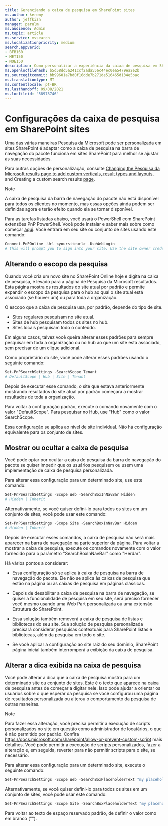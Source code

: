 ```yaml
---
title: Gerenciando a caixa de pesquisa em SharePoint sites
ms.author: keremy
author: jeffkizn
manager: parulm
ms.audience: Admin
ms.topic: article
ms.service: mssearch
ms.localizationpriority: medium
search.appverid:
- BFB160
- MET150
- MOE150
description: Como personalizar a experiência da caixa de pesquisa em SharePoint sites
ms.openlocfilehash: b5d58dd5a241ccf2ada556c44ec0ea5479ea2e2b
ms.sourcegitcommit: bb99601a7bd0f16dde7b271de516465d134e5bac
ms.translationtype: MT
ms.contentlocale: pt-BR
ms.lasthandoff: 09/08/2021
ms.locfileid: "58973746"
---
```

# <a name="search-box-settings-on-sharepoint-sites"></a>Configurações da caixa de pesquisa em SharePoint sites

Uma das várias maneiras Pesquisa da Microsoft pode ser personalizada em sites SharePoint é adaptar como a caixa de pesquisa na barra de navegação do pacote funciona em sites SharePoint para melhor se ajustar às suas necessidades.

Para outras opções de personalização, consulte [Changing the Pesquisa da Microsoft results page to add custom verticals, result types and layouts](customize-search-page.md), and Creating a custom search results [page](create-search-results-pages.md).

> [!NOTE]
> A caixa de pesquisa da barra de navegação do pacote não está disponível para todos os clientes no momento, mas essas opções ainda podem ser definidas agora e terão efeito quando ela se tornar disponível.

Para as tarefas listadas abaixo, você usará o PowerShell com SharePoint extensões PnP PowerShell. Você pode instalar e saber mais sobre como começar [aqui](/powershell/sharepoint/sharepoint-pnp/sharepoint-pnp-cmdlets?view=sharepoint-ps). Você entrará em seu site ou conjunto de sites usando este comando:

```powershell
Connect-PnPOnline -Url <yoursiteurl> -UseWebLogin
# this will prompt you to sign into your site. Use the site owner credentials 
```

## <a name="changing-the-scope-of-search"></a>Alterando o escopo da pesquisa

Quando você cria um novo site no SharePoint Online hoje e digita na caixa de pesquisa, é levado para a página de Pesquisa da Microsoft resultados. Esta página mostra os resultados do site atual por padrão e permite expandir o escopo da pesquisa para o hub ao qual o site atual está associado (se houver um) ou para toda a organização.

O escopo que a caixa de pesquisa usa, por padrão, depende do tipo de site.

* Sites regulares pesquisam no site atual.
* Sites de hub pesquisam todos os sites no hub.
* Sites locais pesquisam todo o conteúdo.

Em alguns casos, talvez você queira alterar esses padrões para sempre pesquisar em toda a organização ou no hub ao que um site está associado, sem precisar de um clique adicional.

Como proprietário do site, você pode alterar esses padrões usando o seguinte comando:

```powershell
Set-PnPSearchSettings -SearchScope Tenant
# DefaultScope | Hub | Site | Tenant
```

Depois de executar esse comando, o site que estava anteriormente mostrando resultados do site atual por padrão começará a mostrar resultados de toda a organização.

Para voltar à configuração padrão, execute o comando novamente com o valor "DefaultScope". Para pesquisar no Hub, use "Hub" como o valor SearchScope.

Essa configuração se aplica ao nível de site individual. Não há configuração equivalente para os conjunto de sites.

## <a name="show-or-hide-the-search-box"></a>Mostrar ou ocultar a caixa de pesquisa

Você pode optar por ocultar a caixa de pesquisa da barra de navegação do pacote se quiser impedir que os usuários pesquisem ou usem uma implementação de caixa de pesquisa personalizada.

Para alterar essa configuração para um determinado site, use este comando:

```powershell
Set-PnPSearchSettings -Scope Web -SearchBoxInNavBar Hidden
# Hidden | Inherit
```

Alternativamente, se você quiser defini-lo para todos os sites em um conjunto de sites, você pode usar este comando:

```powershell
Set-PnPSearchSettings -Scope Site -SearchBoxInNavBar Hidden
# Hidden | Inherit
```

Depois de executar esses comandos, a caixa de pesquisa não será mais aparecer na barra de navegação na parte superior da página. Para voltar a mostrar a caixa de pesquisa, execute os comandos novamente com o valor fornecido para o parâmetro "SearchBoxInNavBar" como "Herdar".

Há vários pontos a considerar:

* Essa configuração só se aplica à caixa de pesquisa na barra de navegação do pacote. Ele não se aplica às caixas de pesquisa que estão na página ou às caixas de pesquisa em páginas clássicas.

* Depois de desabilitar a caixa de pesquisa na barra de navegação, se quiser a funcionalidade de pesquisa em seu site, será preciso fornecer você mesmo usando uma Web Part personalizada ou uma extensão Estrutura do SharePoint.

* Essa solução também removerá a caixa de pesquisa de listas e bibliotecas do seu site. Sua solução de pesquisa personalizada precisará considerar pesquisas contextuais para SharePoint listas e bibliotecas, além da pesquisa em todo o site.

* Se você aplicar a configuração ao site raiz do seu domínio, SharePoint página inicial também interromperá a exibição da caixa de pesquisa.

## <a name="changing-the-hint-displayed-in-the-search-box"></a>Alterar a dica exibida na caixa de pesquisa

Você pode alterar a dica que a caixa de pesquisa mostra para um determinado site ou conjunto de sites. Este é o texto que aparece na caixa de pesquisa antes de começar a digitar nele. Isso pode ajudar a orientar os usuários sobre o que esperar da pesquisa se você configurou uma página de resultados personalizada ou alterou o comportamento da pesquisa de outras maneiras.

> [!NOTE]
> Para fazer essa alteração, você precisa permitir a execução de scripts personalizados no site em questão como administrador de locatários, o que é não permitido por padrão. Confira https://docs.microsoft.com/sharepoint/allow-or-prevent-custom-script mais detalhes. Você pode permitir a execução de scripts personalizados, fazer a alteração e, em seguida, reverter para não permitir scripts para o site, se necessário.

Para alterar essa configuração para um determinado site, execute o seguinte comando:

```powershell
Set-PnPSearchSettings -Scope Web -SearchBoxPlaceholderText "my placeholder" 
```

Alternativamente, se você quiser defini-lo para todos os sites em um conjunto de sites, você pode usar este comando:

```powershell
Set-PnPSearchSettings -Scope Site -SearchBoxPlaceholderText "my placeholder" 
```

Para voltar ao texto de espaço reservado padrão, de definir o valor como em branco ("").